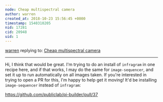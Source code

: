 ```yaml
---
node: Cheap multispectral camera 
author: warren
created_at: 2018-10-23 15:56:45 +0000
timestamp: 1540310205
nid: 17281
cid: 20948
uid: 1
---
```




[warren](../profile/warren) replying to: [Cheap multispectral camera ](../notes/maykef/10-12-2018/cheap-multispectral-camera)

----
Hi, I think that would be great. I'm trying to do an install of `infragram` in one recipe here, and if that works, I may do the same for `image-sequencer`, and set it up to run automatically on all images taken. If you're interested in trying to open a PR for this, I'm happy to help get it moving! It'd be installing `image-sequencer` instead of `infragram`:

https://github.com/publiclab/pi-builder/pull/37